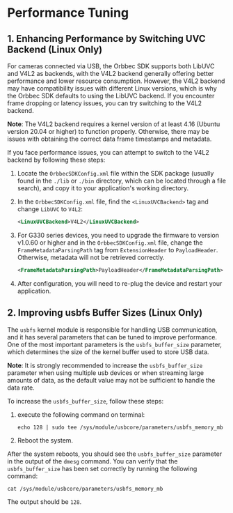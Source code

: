 # Performance Tuning

## 1. Enhancing Performance by Switching UVC Backend (Linux Only)

For cameras connected via USB, the Orbbec SDK supports both LibUVC and V4L2 as backends, with the V4L2 backend generally offering better performance and lower resource consumption. However, the V4L2 backend may have compatibility issues with different Linux versions, which is why the Orbbec SDK defaults to using the LibUVC backend. If you encounter frame dropping or latency issues, you can try switching to the V4L2 backend.

**Note**: The V4L2 backend requires a kernel version of at least 4.16 (Ubuntu version 20.04 or higher) to function properly. Otherwise, there may be issues with obtaining the correct data frame timestamps and metadata.

If you face performance issues, you can attempt to switch to the V4L2 backend by following these steps:

1. Locate the `OrbbecSDKConfig.xml` file within the SDK package (usually found in the `./lib` or `./bin` directory, which can be located through a file search), and copy it to your application's working directory.

2. In the `OrbbecSDKConfig.xml` file, find the `<LinuxUVCBackend>` tag and change `LibUVC` to `V4L2`:

    ```xml
    <LinuxUVCBackend>V4L2</LinuxUVCBackend>
    ```

3. For G330 series devices, you need to upgrade the firmware to version v1.0.60 or higher and in the `OrbbecSDKConfig.xml` file, change the `FrameMetadataParsingPath` tag from `ExtensionHeader` to `PayloadHeader`. Otherwise, metadata will not be retrieved correctly.

   ```xml
   <FrameMetadataParsingPath>PayloadHeader</FrameMetadataParsingPath>
   ```

4. After configuration, you will need to re-plug the device and restart your application.

## 2. Improving usbfs Buffer Sizes (Linux Only)

The `usbfs` kernel module is responsible for handling USB communication, and it has several parameters that can be tuned to improve performance. One of the most important parameters is the `usbfs_buffer_size` parameter, which determines the size of the kernel buffer used to store USB data.

**Note**: It is strongly recommended to increase the `usbfs_buffer_size` parameter when using multiple usb devices or when streaming large amounts of data, as the default value may not be sufficient to handle the data rate.

To increase the `usbfs_buffer_size`, follow these steps:

1. execute the following command on terminal:

    ``` shell
    echo 128 | sudo tee /sys/module/usbcore/parameters/usbfs_memory_mb
    ```

2. Reboot the system.

After the system reboots, you should see the `usbfs_buffer_size` parameter in the output of the `dmesg` command. You can verify that the `usbfs_buffer_size` has been set correctly by running the following command:

``` shell
cat /sys/module/usbcore/parameters/usbfs_memory_mb
```

The output should be `128`.
